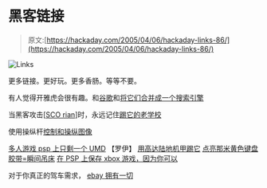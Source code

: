 # 黑客链接

> 原文:[https://hackaday.com/2005/04/06/hackaday-links-86/](https://hackaday.com/2005/04/06/hackaday-links-86/)

![Links](img/571a53da51046b6174a8d2179411961c.png)

更多链接。更好玩。更多香肠。等等不要。

有人觉得开雅虎会很有趣。和[谷歌](http://www.hackaday.com/search/?q=google&submit=Search+%BB)和[将它们合并成一个搜索引擎](http://yagoohoogle.com/)

当黑客攻击[[SCO rian](http://www.sc0rian.com/)]时，永远记住[踢它的老学校](http://www.sc0rian.com/hackers_unleashed/)

使用操纵杆[控制和操纵图像](http://www.pixelsumo.com/archives/2005/04/game_controller.php)

[多人游戏 psp 上只剩一个 UMD](http://www.pro-networks.org/forum/viewtopic.php?p=419642#419642) 【罗伊】
[用高达陆地机甲踢它](http://engadget.com/entry/1234000043038904/)
[点亮那米黄色键盘](http://www.unique-hardware.co.uk/howto.asp?request=neonstringkeyboard&Page=1)
[胶带=瞬间吊床](http://www.makezine.com/blog/archive/2005/04/duct_tape_stres.html)
[在 PSP 上保存 xbox 游戏，因为你可以](http://www.engadget.com/entry/1234000640039060/)

对于你真正的驾车需求， [ebay 拥有一切](http://cgi.ebay.com/ebaymotors/ws/eBayISAPI.dll?ViewItem&rd=1,1&item=4539992031)